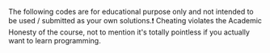 The following codes are for educational purpose only and not intended to be used / submitted as your own solutions.❗ 
Cheating violates the Academic Honesty of the course, not to mention it's totally pointless if you actually want to learn programming.
